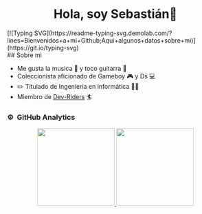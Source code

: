 <div align="center">
<h1 align="center">Hola, soy Sebastián👋</h1>
</div>
[![Typing SVG](https://readme-typing-svg.demolab.com/?lines=Bienvenidos+a+mi+Github;Aqui+algunos+datos+sobre+mi)](https://git.io/typing-svg)
<br>
## Sobre mi

- Me gusta la musica 🎼 y toco guitarra 🎸
- Coleccionista aficionado de Gameboy 🎮 y Ds 💻
- ✏️ Titulado de Ingeniería en informática 👨‍🎓
- Miembro de [Dev-Riders](http://github.com/Dev-Riders) 🏄
  <br>
  

### ⚙️ &nbsp;GitHub Analytics

<p align="center">
<a href="https://github.com/ArisGuimera">
  <img height="180em" src="https://github-readme-stats-eight-theta.vercel.app/api?username=sclaveriap2&show_icons=true&theme=algolia&include_all_commits=true&count_private=true"/>
  <img height="180em" src="https://github-readme-stats-eight-theta.vercel.app/api/top-langs/?username=sclaveriap2&layout=compact&langs_count=8&theme=algolia"/>
</a>
</p>
